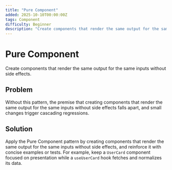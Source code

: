 ```yaml
---
title: "Pure Component"
added: 2025-10-10T00:00:00Z
tags: Component
difficulty: Beginner
description: "Create components that render the same output for the same inputs without side effects."
---
```

# Pure Component

Create components that render the same output for the same inputs without side effects.

## Problem

Without this pattern, the premise that creating components that render the same output for the same inputs without side effects falls apart, and small changes trigger cascading regressions.

## Solution

Apply the Pure Component pattern by creating components that render the same output for the same inputs without side effects, and reinforce it with concise examples or tests. For example, keep a `UserCard` component focused on presentation while a `useUserCard` hook fetches and normalizes its data.

